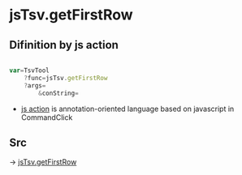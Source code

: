 # jsTsv.getFirstRow

## Difinition by js action

```js.js

var=TsvTool
	?func=jsTsv.getFirstRow
	?args=
		&conString=
```

- [js action](#) is annotation-oriented language based on javascript in CommandClick

## Src

-> [jsTsv.getFirstRow](https://github.com/puutaro/CommandClick/blob/master/app/src/main/java/com/puutaro/commandclick/fragment_lib/terminal_fragment/js_interface/tsv/JsTsv.kt#L104)


